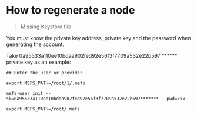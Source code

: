 # How to regenerate a node

> Missing Keystore file

You must know the private key address, private key and the password when generating the account.

Take 0a95533a110ee10bdaa902fed92e56f3f7709a532e22b597 ****** private key as an example:

```shell
## Enter the user or provider

export MEFS_PATH=/root/1/.mefs

mefs-user init --sk=0a95533a110ee10bdaa902fed92e56f3f7709a532e22b597******* --pwd=xxx

export MEFS_PATH=/root/.mefs
```
